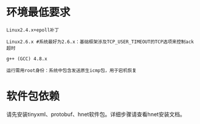 # 环境最低要求

```
Linux2.4.x+epoll补丁

Linux2.6.x #系统最好为2.6.x：基础框架涉及TCP_USER_TIMEOUT的TCP选项来控制ack超时

g++ (GCC) 4.8.x

运行需用root身份：系统中包含发送原生icmp包，用于宕机恢复
```

# 软件包依赖

请先安装tinyxml、protobuf、hnet软件包。详细步骤请查看hnet安装文档。

